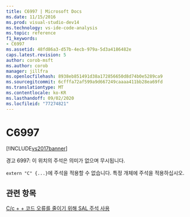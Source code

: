 ```yaml
---
title: C6997 | Microsoft Docs
ms.date: 11/15/2016
ms.prod: visual-studio-dev14
ms.technology: vs-ide-code-analysis
ms.topic: reference
f1_keywords:
- C6997
ms.assetid: 48fd86a3-d57b-4ecb-979a-5d3a4186482e
caps.latest.revision: 5
author: corob-msft
ms.author: corob
manager: jillfra
ms.openlocfilehash: 8938eb851491d38a172856650d8d74b0e5289ca9
ms.sourcegitcommit: 6cfffa72af599a9d667249caaaa411bb28ea69fd
ms.translationtype: MT
ms.contentlocale: ko-KR
ms.lasthandoff: 09/02/2020
ms.locfileid: "77274821"
---
```

# <a name="c6997"></a>C6997
[!INCLUDE[vs2017banner](../includes/vs2017banner.md)]

경고 6997: 이 위치의 주석은 의미가 없으며 무시됩니다.  
  
 `extern "C" {...}`에 주석을 적용할 수 없습니다. 특정 개체에 주석을 적용하십시오.  
  
## <a name="see-also"></a>관련 항목  
 [C/c + + 코드 오류를 줄이기 위해 SAL 주석 사용](../code-quality/using-sal-annotations-to-reduce-c-cpp-code-defects.md)
